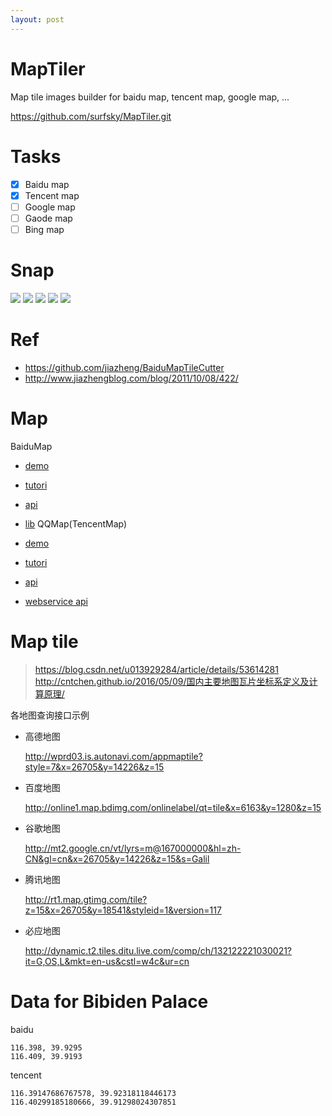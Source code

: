 ```yaml
---
layout: post
--- 
```


# MapTiler

Map tile images builder for baidu map, tencent map, google map, ...

https://github.com/surfsky/MapTiler.git

# Tasks

- [x] Baidu map
- [x] Tencent map
- [ ] Google map
- [ ] Gaode map
- [ ] Bing map

# Snap

![](https://github.com/surfsky/MapTiler/raw/master/Doc/01.png)
![](https://github.com/surfsky/MapTiler/raw/master/Doc/02.png)
![](https://github.com/surfsky/MapTiler/raw/master/Doc/03.png)
![](https://github.com/surfsky/MapTiler/raw/master/Doc/baidu.png)
![](https://github.com/surfsky/MapTiler/raw/master/Doc/tencent.png)


# Ref

- https://github.com/jiazheng/BaiduMapTileCutter
- http://www.jiazhengblog.com/blog/2011/10/08/422/


# Map


BaiduMap

- [demo](http://lbsyun.baidu.com/jsdemo.htm#c1_10)
- [tutori](http://lbsyun.baidu.com/index.php?title=jspopular3.0/guide/geocoding)
- [api](http://lbsyun.baidu.com/cms/jsapi/reference/jsapi_reference_3_0.html#a7b0)
- [lib](http://lbsyun.baidu.com/index.php?title=jspopular/openlibrary)
QQMap(TencentMap)

- [demo](https://lbs.qq.com/webDemoCenter/javascriptV2/libraries/drawingLibrary)
- [tutori](https://lbs.qq.com/webApi/javascriptV2/jsGuide/jsOverview)
- [api](https://lbs.qq.com/webApi/javascriptV2/jsDoc/jsDocIndex)
- [webservice api](https://lbs.qq.com/service/webService/webServiceGuide/webServiceOverview)


# Map tile

> https://blog.csdn.net/u013929284/article/details/53614281
> http://cntchen.github.io/2016/05/09/国内主要地图瓦片坐标系定义及计算原理/

各地图查询接口示例

- 高德地图

    http://wprd03.is.autonavi.com/appmaptile?style=7&x=26705&y=14226&z=15

- 百度地图
    
    http://online1.map.bdimg.com/onlinelabel/qt=tile&x=6163&y=1280&z=15

- 谷歌地图

    http://mt2.google.cn/vt/lyrs=m@167000000&hl=zh-CN&gl=cn&x=26705&y=14226&z=15&s=Galil

- 腾讯地图

    http://rt1.map.gtimg.com/tile?z=15&x=26705&y=18541&styleid=1&version=117

- 必应地图

    http://dynamic.t2.tiles.ditu.live.com/comp/ch/132122221030021?it=G,OS,L&mkt=en-us&cstl=w4c&ur=cn


# Data for Bibiden Palace

baidu

    116.398, 39.9295
    116.409, 39.9193

tencent

    116.39147686767578, 39.92318118446173
    116.40299185180666, 39.91298024307851


